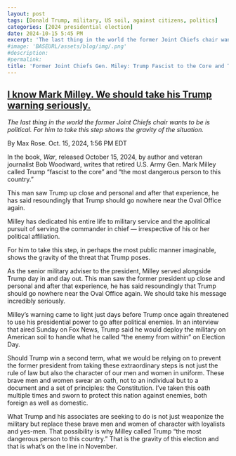 ```yaml
---
layout: post
tags: [Donald Trump, military, US soil, against citizens, politics]
categories: [2024 presidential election]
date: 2024-10-15 5:45 PM
excerpt: 'The last thing in the world the former Joint Chiefs chair wants to be is political. For him to take this step shows the gravity of the situation that Trump should never set foot in the Oval Office again. Trump should go nowhere near the Oval Office again – former Joint Chiefs, retired General Mark Milley'
#image: 'BASEURL/assets/blog/img/.png'
#description:
#permalink:
title: 'Former Joint Chiefs Gen. Miley: Trump Fascist to the Core and The Most Dangerous Person to this Country.'
---
```

## [I know Mark Milley. We should take his Trump warning seriously.](https://www.msnbc.com/top-stories/latest/trump-mark-milley-facist-dangerous-weaponization-military-rcna175537)

*The last thing in the world the former Joint Chiefs chair wants to be is political. For him to take this step shows the gravity of the situation.*

By Max Rose. Oct. 15, 2024, 1:56 PM EDT

In the book, *War*, released October 15, 2024, by author and veteran journalist Bob Woodward, writes that retired U.S. Army Gen. Mark Milley called Trump “fascist to the core” and “the most dangerous person to this country.”

This man saw Trump up close and personal and after that experience, he has said resoundingly that Trump should go nowhere near the Oval Office again.

Milley has dedicated his entire life to military service and the apolitical pursuit of serving the commander in chief — irrespective of his or her political affiliation. 

For him to take this step, in perhaps the most public manner imaginable, shows the gravity of the threat that Trump poses.

As the senior military adviser to the president, Milley served alongside Trump day in and day out. This man saw the former president up close and personal and after that experience, he has said resoundingly that Trump should go nowhere near the Oval Office again. We should take his message incredibly seriously. 

Milley’s warning came to light just days before Trump once again threatened to use his presidential power to go after political enemies. In an interview that aired Sunday on Fox News, Trump said he would deploy the military on American soil to handle what he called “the enemy from within” on Election Day. 

Should Trump win a second term, what we would be relying on to prevent the former president from taking these extraordinary steps is not just the rule of law but also the character of our men and women in uniform. These brave men and women swear an oath, not to an individual but to a document and a set of principles: the Constitution. I’ve taken this oath multiple times and sworn to protect this nation against enemies, both foreign as well as domestic. 

What Trump and his associates are seeking to do is not just weaponize the military but replace these brave men and women of character with loyalists and yes-men. That possibility is why Milley called Trump “the most dangerous person to this country.” That is the gravity of this election and that is what’s on the line in November.


